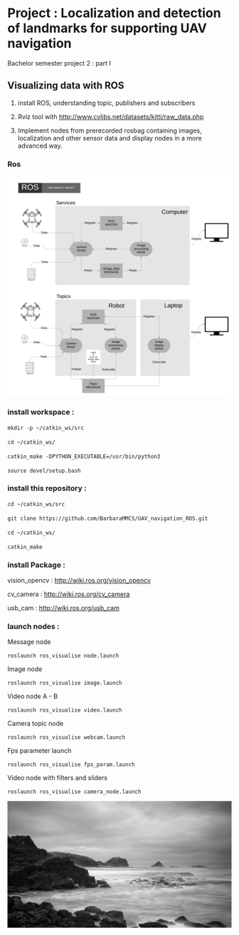 # Project : Localization and detection of landmarks for supporting UAV navigation

Bachelor semester project 2 : part I

## Visualizing data with ROS

1. install ROS, understanding topic, publishers and subscribers

2. Rviz tool with http://www.cvlibs.net/datasets/kitti/raw_data.php

3. Implement nodes from prerecorded rosbag containing images, localization and other sensor data and display nodes in a more advanced way.

### Ros

<img src="media/ROS_diagram_1.png" width="1080">
          
### install workspace :

```
mkdir -p ~/catkin_ws/src

cd ~/catkin_ws/

catkin_make -DPYTHON_EXECUTABLE=/usr/bin/python3

source devel/setup.bash
```

### install this repository :
```
cd ~/catkin_ws/src

git clone https://github.com/BarbaraMMCS/UAV_navigation_ROS.git

cd ~/catkin_ws/

catkin_make

```
### install Package : 

vision_opencv : http://wiki.ros.org/vision_opencv

cv_camera : http://wiki.ros.org/cv_camera

usb_cam : http://wiki.ros.org/usb_cam

### launch nodes :

Message node
```
roslaunch ros_visualise node.launch
```
Image node
```
roslaunch ros_visualise image.launch
```
Video node A - B 
```
roslaunch ros_visualise video.launch
```
Camera topic node
```
roslaunch ros_visualise webcam.launch
```
Fps parameter launch
```
roslaunch ros_visualise fps_param.launch
```
Video node with filters and sliders
```
roslaunch ros_visualise camera_node.launch
```
<img src="media/new_save.png">

